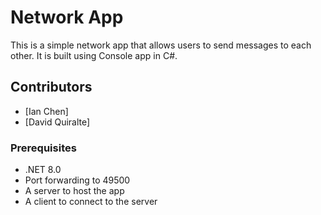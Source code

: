 # Network App
This is a simple network app that allows users to send messages to each other. It is built using Console app in C#.

## Contributors
- [Ian Chen]
- [David Quiralte]

### Prerequisites
- .NET 8.0
- Port forwarding to 49500
- A server to host the app
- A client to connect to the server
